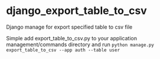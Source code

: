 # django_export_table_to_csv
Django manage for export specified table to csv file

Simple add export_table_to_csv.py to your application management/commands directory and run
`python manage.py export_table_to_csv --app auth --table user`
